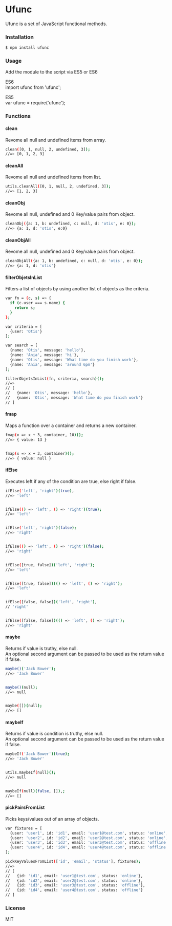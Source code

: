 # Ufunc

Ufunc is a set of JavaScript functional methods.

### Installation
```sh
$ npm install ufunc
```

### Usage
Add the module to the script via ES5 or ES6

ES6  
import ufunc from 'ufunc';

ES5  
var ufunc  = require('ufunc');


### Functions

#### clean
Revome all null and undefined items from array.

```sh
clean([0, 1, null, 2, undefined, 3]);
//=> [0, 1, 2, 3]
```


#### cleanAll
Revome all null and undefined items from list.

```sh
utils.cleanAll([0, 1, null, 2, undefined, 3]);
//=> [1, 2, 3]
```


#### cleanObj
Revome all null, undefined and 0 Key/value pairs from object.

```sh
cleanObj({a: 1, b: undefined, c: null, d: 'otis', e: 0});
//=> {a: 1, d: 'otis', e:0}
```


#### cleanObjAll
Revome all null, undefined and 0 Key/value pairs from object.

```sh
cleanObjAll({a: 1, b: undefined, c: null, d: 'otis', e: 0});
//=> {a: 1, d: 'otis'}
```

#### filterObjetsInList
Filters a list of objects by using another list of objects as the criteria.

```sh
var fn = (c, s) => {
  if (c.user === s.name) {
    return s;
  }
};

var criteria = [
  {user: 'Otis'}
];

var search = [
  {name: 'Otis', message: 'hello'},
  {name: 'Ania', message: 'hi'},
  {name: 'Otis', message: 'What time do you finish work'},
  {name: 'Ania', message: 'around 6pm'}
];

filterObjetsInList(fn, criteria, search)();
//=>
// [
//   {name: 'Otis', message: 'hello'},
//   {name: 'Otis', message: 'What time do you finish work'}
// ]
```

#### fmap
Maps a function over a container and returns a new container.

```sh
fmap(x => x + 3, container, 10)();
//=> { value: 13 }


fmap(x => x + 3, container)();
//=> { value: null }
```


#### ifElse
Executes left if any of the condition are true, else right if false.

```sh
ifElse('left', 'right')(true),
//=> 'left'


ifElse(() => 'left', () => 'right')(true);
//=> 'left'


ifElse('left', 'right')(false);
//=> 'right'


ifElse(() => 'left', () => 'right')(false);
//=> 'right'


ifElse([true, false])('left', 'right');
//=> 'left'


ifElse([true, false])(() => 'left', () => 'right');
//=> 'left'


ifElse([false, false])('left', 'right'),
// 'right'


ifElse([false, false])(() => 'left', () => 'right');
//=> 'right'
```


#### maybe
Returns if value is truthy, else null.  
An optional second argument can be passed to be used as the return value if false.

```sh
maybe()('Jack Bower');
//=> 'Jack Bower'


maybe()(null);
//=> null


maybe([])(null);
//=> []
```

#### maybeIf
Returns if value is condition is truthy, else null.  
An optional second argument can be passed to be used as the return value if false.

```sh
maybeIf('Jack Bower')(true);
//=> 'Jack Bower'


utils.maybeIf(null)();
//=> null


maybeIf(null)(false, []),;
//=> []
```


#### pickPairsFromList
Picks keys/values out of an array of objects.

```sh
var fixtures = [
  {user: 'user1', id: 'id1', email: 'user1@test.com', status: 'online', name: 'Bill'},
  {user: 'user2', id: 'id2', email: 'user2@test.com', status: 'online', name: 'Jane'},
  {user: 'user3', id: 'id3', email: 'user3@test.com', status: 'offline', name: 'Marry'},
  {user: 'user4', id: 'id4', email: 'user4@test.com', status: 'offline', name: 'Larry'}
];

pickKeyValuesFromList(['id', 'email', 'status'], fixtures);
//=>
// [
//   {id: 'id1', email: 'user1@test.com', status: 'online'},
//   {id: 'id2', email: 'user2@test.com', status: 'online'},
//   {id: 'id3', email: 'user3@test.com', status: 'offline'},
//   {id: 'id4', email: 'user4@test.com', status: 'offline'}
// ]
```


### License
MIT
